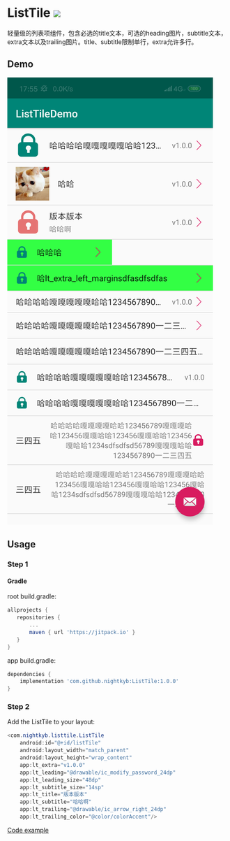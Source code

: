 # ListTile [![](https://jitpack.io/v/nightkyb/ListTile.svg)](https://jitpack.io/#nightkyb/ListTile)

轻量级的列表项组件，包含必选的title文本，可选的heading图片，subtitle文本，extra文本以及trailing图片。title、subtitle限制单行，extra允许多行。

## Demo

![](https://github.com/nightkyb/ListTile/blob/master/Screenshot_1.png)

## Usage

### Step 1

#### Gradle

root build.gradle:

 ```groovy
allprojects {
    repositories {
        ...
        maven { url 'https://jitpack.io' }
    }
}
``` 

app build.gradle:

```groovy
dependencies {
    implementation 'com.github.nightkyb:ListTile:1.0.0'
}
```

### Step 2

Add the ListTile to your layout:

```java
<com.nightkyb.listtile.ListTile
    android:id="@+id/listTile"
    android:layout_width="match_parent"
    android:layout_height="wrap_content"
    app:lt_extra="v1.0.0"
    app:lt_leading="@drawable/ic_modify_password_24dp"
    app:lt_leading_size="48dp"
    app:lt_subtitle_size="14sp"
    app:lt_title="版本版本"
    app:lt_subtitle="哈哈啊"
    app:lt_trailing="@drawable/ic_arrow_right_24dp"
    app:lt_trailing_color="@color/colorAccent"/>
```

[Code example](https://github.com/nightkyb/ListTile/blob/master/app/src/main/res/layout/content_main.xml)
